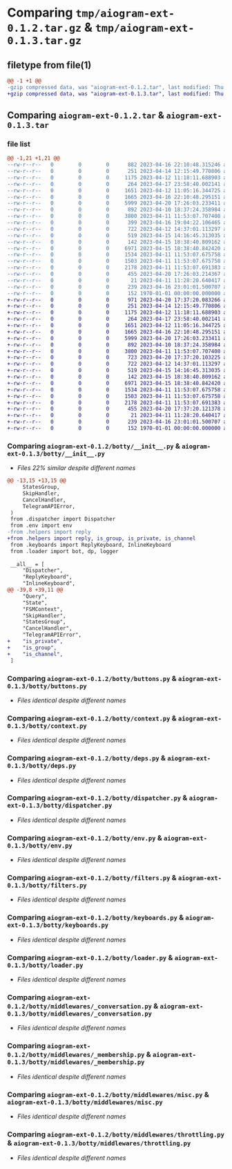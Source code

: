 # Comparing `tmp/aiogram-ext-0.1.2.tar.gz` & `tmp/aiogram-ext-0.1.3.tar.gz`

## filetype from file(1)

```diff
@@ -1 +1 @@
-gzip compressed data, was "aiogram-ext-0.1.2.tar", last modified: Thu Apr 20 17:26:06 2023, max compression
+gzip compressed data, was "aiogram-ext-0.1.3.tar", last modified: Thu Apr 20 17:37:23 2023, max compression
```

## Comparing `aiogram-ext-0.1.2.tar` & `aiogram-ext-0.1.3.tar`

### file list

```diff
@@ -1,21 +1,21 @@
--rw-r--r--   0        0        0      882 2023-04-16 22:10:48.315246 aiogram-ext-0.1.2/botty/__init__.py
--rw-r--r--   0        0        0      251 2023-04-14 12:15:49.770806 aiogram-ext-0.1.2/botty/bot.py
--rw-r--r--   0        0        0     1175 2023-04-12 11:18:11.688903 aiogram-ext-0.1.2/botty/buttons.py
--rw-r--r--   0        0        0      264 2023-04-17 23:58:40.002141 aiogram-ext-0.1.2/botty/config.py
--rw-r--r--   0        0        0     1651 2023-04-12 11:05:16.344725 aiogram-ext-0.1.2/botty/context.py
--rw-r--r--   0        0        0     1665 2023-04-16 22:10:48.295151 aiogram-ext-0.1.2/botty/deps.py
--rw-r--r--   0        0        0     5999 2023-04-20 17:26:03.233411 aiogram-ext-0.1.2/botty/dispatcher.py
--rw-r--r--   0        0        0      892 2023-04-10 18:37:24.358984 aiogram-ext-0.1.2/botty/env.py
--rw-r--r--   0        0        0     3800 2023-04-11 11:53:07.707408 aiogram-ext-0.1.2/botty/filters.py
--rw-r--r--   0        0        0      399 2023-04-16 19:04:22.106465 aiogram-ext-0.1.2/botty/helpers.py
--rw-r--r--   0        0        0      722 2023-04-12 14:37:01.113297 aiogram-ext-0.1.2/botty/keyboards.py
--rw-r--r--   0        0        0      519 2023-04-15 14:16:45.313035 aiogram-ext-0.1.2/botty/loader.py
--rw-r--r--   0        0        0      142 2023-04-15 18:38:40.809162 aiogram-ext-0.1.2/botty/middlewares/__init__.py
--rw-r--r--   0        0        0     6971 2023-04-15 18:38:40.842420 aiogram-ext-0.1.2/botty/middlewares/_conversation.py
--rw-r--r--   0        0        0     1534 2023-04-11 11:53:07.675758 aiogram-ext-0.1.2/botty/middlewares/_membership.py
--rw-r--r--   0        0        0     1503 2023-04-11 11:53:07.675758 aiogram-ext-0.1.2/botty/middlewares/misc.py
--rw-r--r--   0        0        0     2178 2023-04-11 11:53:07.691383 aiogram-ext-0.1.2/botty/middlewares/throttling.py
--rw-r--r--   0        0        0      455 2023-04-20 17:26:03.214367 aiogram-ext-0.1.2/pyproject.toml
--rw-r--r--   0        0        0       21 2023-04-11 11:28:20.640417 aiogram-ext-0.1.2/README.md
--rw-r--r--   0        0        0      239 2023-04-16 23:01:01.500707 aiogram-ext-0.1.2/tests/__main__.py
--rw-r--r--   0        0        0      152 1970-01-01 00:00:00.000000 aiogram-ext-0.1.2/PKG-INFO
+-rw-r--r--   0        0        0      971 2023-04-20 17:37:20.083266 aiogram-ext-0.1.3/botty/__init__.py
+-rw-r--r--   0        0        0      251 2023-04-14 12:15:49.770806 aiogram-ext-0.1.3/botty/bot.py
+-rw-r--r--   0        0        0     1175 2023-04-12 11:18:11.688903 aiogram-ext-0.1.3/botty/buttons.py
+-rw-r--r--   0        0        0      264 2023-04-17 23:58:40.002141 aiogram-ext-0.1.3/botty/config.py
+-rw-r--r--   0        0        0     1651 2023-04-12 11:05:16.344725 aiogram-ext-0.1.3/botty/context.py
+-rw-r--r--   0        0        0     1665 2023-04-16 22:10:48.295151 aiogram-ext-0.1.3/botty/deps.py
+-rw-r--r--   0        0        0     5999 2023-04-20 17:26:03.233411 aiogram-ext-0.1.3/botty/dispatcher.py
+-rw-r--r--   0        0        0      892 2023-04-10 18:37:24.358984 aiogram-ext-0.1.3/botty/env.py
+-rw-r--r--   0        0        0     3800 2023-04-11 11:53:07.707408 aiogram-ext-0.1.3/botty/filters.py
+-rw-r--r--   0        0        0      723 2023-04-20 17:37:20.103225 aiogram-ext-0.1.3/botty/helpers.py
+-rw-r--r--   0        0        0      722 2023-04-12 14:37:01.113297 aiogram-ext-0.1.3/botty/keyboards.py
+-rw-r--r--   0        0        0      519 2023-04-15 14:16:45.313035 aiogram-ext-0.1.3/botty/loader.py
+-rw-r--r--   0        0        0      142 2023-04-15 18:38:40.809162 aiogram-ext-0.1.3/botty/middlewares/__init__.py
+-rw-r--r--   0        0        0     6971 2023-04-15 18:38:40.842420 aiogram-ext-0.1.3/botty/middlewares/_conversation.py
+-rw-r--r--   0        0        0     1534 2023-04-11 11:53:07.675758 aiogram-ext-0.1.3/botty/middlewares/_membership.py
+-rw-r--r--   0        0        0     1503 2023-04-11 11:53:07.675758 aiogram-ext-0.1.3/botty/middlewares/misc.py
+-rw-r--r--   0        0        0     2178 2023-04-11 11:53:07.691383 aiogram-ext-0.1.3/botty/middlewares/throttling.py
+-rw-r--r--   0        0        0      455 2023-04-20 17:37:20.121378 aiogram-ext-0.1.3/pyproject.toml
+-rw-r--r--   0        0        0       21 2023-04-11 11:28:20.640417 aiogram-ext-0.1.3/README.md
+-rw-r--r--   0        0        0      239 2023-04-16 23:01:01.500707 aiogram-ext-0.1.3/tests/__main__.py
+-rw-r--r--   0        0        0      152 1970-01-01 00:00:00.000000 aiogram-ext-0.1.3/PKG-INFO
```

### Comparing `aiogram-ext-0.1.2/botty/__init__.py` & `aiogram-ext-0.1.3/botty/__init__.py`

 * *Files 22% similar despite different names*

```diff
@@ -13,15 +13,15 @@
     StatesGroup,
     SkipHandler,
     CancelHandler,
     TelegramAPIError,
 )
 from .dispatcher import Dispatcher
 from .env import env
-from .helpers import reply
+from .helpers import reply, is_group, is_private, is_channel
 from .keyboards import ReplyKeyboard, InlineKeyboard
 from .loader import bot, dp, logger
 
 __all__ = [
     "Dispatcher",
     "ReplyKeyboard",
     "InlineKeyboard",
@@ -39,8 +39,11 @@
     "Query",
     "State",
     "FSMContext",
     "SkipHandler",
     "StatesGroup",
     "CancelHandler",
     "TelegramAPIError",
+    "is_private",
+    "is_group",
+    "is_channel",
 ]
```

### Comparing `aiogram-ext-0.1.2/botty/buttons.py` & `aiogram-ext-0.1.3/botty/buttons.py`

 * *Files identical despite different names*

### Comparing `aiogram-ext-0.1.2/botty/context.py` & `aiogram-ext-0.1.3/botty/context.py`

 * *Files identical despite different names*

### Comparing `aiogram-ext-0.1.2/botty/deps.py` & `aiogram-ext-0.1.3/botty/deps.py`

 * *Files identical despite different names*

### Comparing `aiogram-ext-0.1.2/botty/dispatcher.py` & `aiogram-ext-0.1.3/botty/dispatcher.py`

 * *Files identical despite different names*

### Comparing `aiogram-ext-0.1.2/botty/env.py` & `aiogram-ext-0.1.3/botty/env.py`

 * *Files identical despite different names*

### Comparing `aiogram-ext-0.1.2/botty/filters.py` & `aiogram-ext-0.1.3/botty/filters.py`

 * *Files identical despite different names*

### Comparing `aiogram-ext-0.1.2/botty/keyboards.py` & `aiogram-ext-0.1.3/botty/keyboards.py`

 * *Files identical despite different names*

### Comparing `aiogram-ext-0.1.2/botty/loader.py` & `aiogram-ext-0.1.3/botty/loader.py`

 * *Files identical despite different names*

### Comparing `aiogram-ext-0.1.2/botty/middlewares/_conversation.py` & `aiogram-ext-0.1.3/botty/middlewares/_conversation.py`

 * *Files identical despite different names*

### Comparing `aiogram-ext-0.1.2/botty/middlewares/_membership.py` & `aiogram-ext-0.1.3/botty/middlewares/_membership.py`

 * *Files identical despite different names*

### Comparing `aiogram-ext-0.1.2/botty/middlewares/misc.py` & `aiogram-ext-0.1.3/botty/middlewares/misc.py`

 * *Files identical despite different names*

### Comparing `aiogram-ext-0.1.2/botty/middlewares/throttling.py` & `aiogram-ext-0.1.3/botty/middlewares/throttling.py`

 * *Files identical despite different names*

